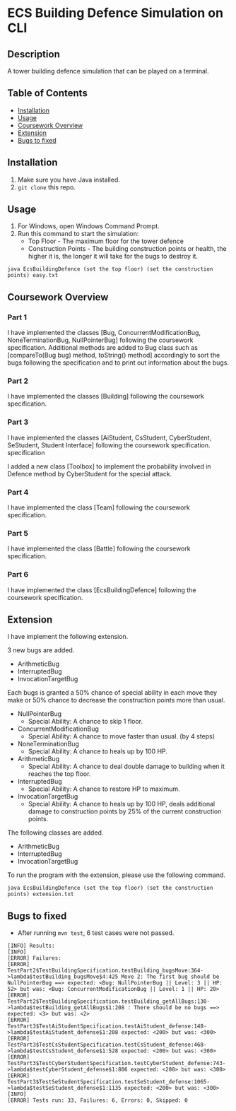 # ECS Building Defence Simulation on CLI
## Description
A tower building defence simulation that can be played on a terminal.

## Table of Contents
- [Installation](#installation)
- [Usage](#usage)
- [Coursework Overview](#coursework-overview)
- [Extension](#extension)
- [Bugs to fixed](#bugs-to-fixed)

## Installation
1. Make sure you have Java installed.
2. `git clone` this repo.

## Usage
1. For Windows, open Windows Command Prompt.
2. Run this command to start the simulation:
    - Top Floor - The maximum floor for the tower defence
    - Construction Points - The building construction points or health, the higher it is, the longer it will take for the bugs to destroy it.
```
java EcsBuildingDefence (set the top floor) (set the construction points) easy.txt
```
## Coursework Overview

### Part 1 ##
I have implemented the classes [Bug, ConcurrentModificationBug, NoneTerminationBug, NullPointerBug]  following the coursework specification.
Additional methods are added to Bug class such as [compareTo(Bug bug) method, toString() method] accordingly to sort the bugs following the specification and to print out information about the bugs.

### Part 2 ##
I have implemented the classes [Building] following the coursework specification.

### Part 3 ##
I have implemented the classes [AiStudent, CsStudent, CyberStudent, SeStudent, Student Interface] following the coursework specification.
specification

I added a new class [Toolbox] to implement the probability involved in Defence method by CyberStudent for the special attack.

### Part 4 ##
I have implemented the class [Team] following the coursework specification.

### Part 5 ##
I have implemented the class [Battle] following the coursework specification.

### Part 6 ##
I have implemented the class [EcsBuildingDefence] following the coursework specification.

## Extension #
I have implement the following extension.

3 new bugs are added.
- ArithmeticBug
- InterruptedBug
- InvocationTargetBug

Each bugs is granted a 50% chance of special ability in each move they make or 50% chance to decrease the construction points more than usual.

- NullPointerBug 
    - Special Ability: A chance to skip 1 floor.
- ConcurrentModificationBug 
    - Special Ability: A chance to move faster than usual. (by 4 steps)
- NoneTerminationBug 
    - Special Ability: A chance to heals up by 100 HP.
- ArithmeticBug 
    - Special Ability: A chance to deal double damage to building when it reaches the top floor.
- InterruptedBug 
    - Special Ability: A chance to restore HP to maximum.
- InvocationTargetBug 
    - Special Ability: A chance to heals up by 100 HP, deals additional damage to construction points by 25% of the current construction points.

The following classes are added.

- ArithmeticBug
- InterruptedBug
- InvocationTargetBug

To run the program with the extension, please use the following command.

```
java EcsBuildingDefence (set the top floor) (set the construction points) extension.txt
```
## Bugs to fixed
- After running `mvn test`, 6 test cases were not passed.
```
[INFO] Results:
[INFO]
[ERROR] Failures: 
[ERROR]   TestPart2$TestBuildingSpecification.testBuilding_bugsMove:364->lambda$testBuilding_bugsMove$4:425 Move 2: The first bug should be NullPointerBug ==> expected: <Bug: NullPointerBug || Level: 3 || HP: 52> but was: <Bug: ConcurrentModificationBug || Level: 1 || HP: 20>
[ERROR]   TestPart2$TestBuildingSpecification.testBuilding_getAllBugs:130->lambda$testBuilding_getAllBugs$1:208 : There should be no bugs ==> expected: <3> but was: <2>
[ERROR]   TestPart3$TestAiStudentSpecification.testAiStudent_defense:148->lambda$testAiStudent_defense$1:208 expected: <200> but was: <300>
[ERROR]   TestPart3$TestCsStudentSpecification.testCsStudent_defense:468->lambda$testCsStudent_defense$1:528 expected: <200> but was: <300>
[ERROR]   TestPart3$TestCyberStudentSpecification.testCyberStudent_defense:743->lambda$testCyberStudent_defense$1:806 expected: <200> but was: <300>
[ERROR]   TestPart3$TestSeStudentSpecification.testSeStudent_defense:1065->lambda$testSeStudent_defense$1:1135 expected: <200> but was: <300>
[INFO]
[ERROR] Tests run: 33, Failures: 6, Errors: 0, Skipped: 0
```
